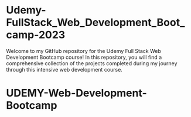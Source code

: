 # Udemy-FullStack_Web_Development_Boot_camp-2023
Welcome to my GitHub repository for the Udemy Full Stack Web Development Bootcamp course! In this repository, you will find a comprehensive collection of the projects completed during my journey through this intensive web development course.
# UDEMY-Web-Development-Bootcamp
